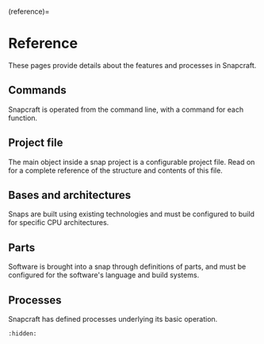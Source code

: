 (reference)=

# Reference

These pages provide details about the features and processes in Snapcraft.

## Commands

Snapcraft is operated from the command line, with a command for each function.

<!-- {ref}`reference-commands` -->

## Project file

The main object inside a snap project is a configurable project file. Read on for a
complete reference of the structure and contents of this file.

<!-- {ref}`Project file references <reference-project-file>` -->

## Bases and architectures

Snaps are built using existing technologies and must be configured to build for specific
CPU architectures.

<!-- - {ref}`reference-bases`
- {ref}`reference-architectures` -->

## Parts

Software is brought into a snap through definitions of parts, and must be configured for the software's language and build systems.

<!-- - {ref}`reference-parts-and-steps`
- {ref}`reference-part-environment-variables`
- {ref}`reference-plugins`
- {ref}`reference-extensions` -->

## Processes

Snapcraft has defined processes underlying its basic operation.

<!-- - {ref}`reference-snap-build-process`
- {ref}`reference-snap-publishing-process` -->

```{toctree}
:hidden:
```

